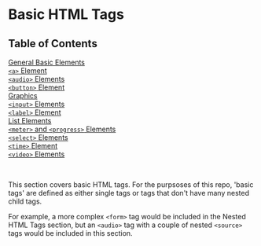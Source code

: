 # Basic HTML Tags

## Table of Contents

[General Basic Elements](https://github.com/thatblindgeye/screenreader-outputs/blob/main/basic%20html%20tags/general_basic_tags.md)
<br>
[`<a>` Element](https://github.com/thatblindgeye/screenreader-outputs/blob/main/basic%20html%20tags/a_tags.md)
<br>
[`<audio>` Elements](https://github.com/thatblindgeye/screenreader-outputs/blob/main/basic%20html%20tags/audio_tags.md)
<br>
[`<button>` Element](https://github.com/thatblindgeye/screenreader-outputs/blob/main/basic%20html%20tags/button_tags.md)
<br>
[Graphics]()
<br>
[`<input>` Elements](https://github.com/thatblindgeye/screenreader-outputs/blob/main/basic%20html%20tags/input_tags.md)
<br>
[`<label>` Element](https://github.com/thatblindgeye/screenreader-outputs/blob/main/basic%20html%20tags/label_tags.md)
<br>
[List Elements]()
<br>
[`<meter>` and `<progress>` Elements](https://github.com/thatblindgeye/screenreader-outputs/blob/main/basic%20html%20tags/meter_and_progress_tags.md)
<br>
[`<select>` Elements]()
<br>
[`<time>` Element](https://github.com/thatblindgeye/screenreader-outputs/blob/main/basic%20html%20tags/time_tags.md)
<br>
[`<video>` Elements](https://github.com/thatblindgeye/screenreader-outputs/blob/main/basic%20html%20tags/video_tags.md)

<br>

This section covers basic HTML tags. For the purpsoses of this repo, 'basic tags' are defined as either single tags or tags that don't have many nested child tags.

For example, a more complex `<form>` tag would be included in the Nested HTML Tags section, but an `<audio>` tag with a couple of nested `<source>` tags would be included in this section.
